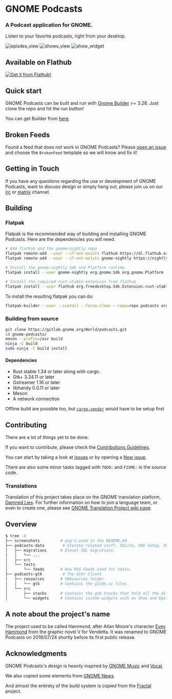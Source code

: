 # GNOME Podcasts

### A Podcast application for GNOME.
Listen to your favorite podcasts, right from your desktop.

![episdes_view](./screenshots/home_view.png)
![shows_view](./screenshots/shows_view.png)
![show_widget](./screenshots/show_widget.png)

## Available on Flathub

[![Get it from Flathub!](https://flathub.org/assets/badges/flathub-badge-en.svg)](https://flathub.org/apps/details/org.gnome.Podcasts)

## Quick start

GNOME Podcasts can be built and run with [Gnome Builder][builder] >= 3.28.
Just clone the repo and hit the run button!

You can get Builder from [here][get_builder].

## Broken Feeds

Found a feed that does not work in GNOME Podcasts?
Please [open an issue][new_issue] and choose the `BrokenFeed` template so we will know and fix it!

## Getting in Touch

If you have any questions regarding the use or development of GNOME Podcasts,
want to discuss design or simply hang out, please join us on our [irc][irc] or [matrix][matrix] channel.

## Building

### Flatpak

Flatpak is the recommended way of building and installing GNOME Podcasts.
Here are the dependencies you will need.

```sh
# Add flathub and the gnome-nightly repo
flatpak remote-add --user --if-not-exists flathub https://dl.flathub.org/repo/flathub.flatpakrepo
flatpak remote-add --user --if-not-exists gnome-nightly https://nightly.gnome.org/gnome-nightly.flatpakrepo

# Install the gnome-nightly Sdk and Platform runtime
flatpak install --user gnome-nightly org.gnome.Sdk org.gnome.Platform

# Install the required rust-stable extension from flathub
flatpak install --user flathub org.freedesktop.Sdk.Extension.rust-stable//19.08
```

To install the resulting flatpak you can do:

```bash
flatpak-builder --user --install --force-clean --repo=repo podcasts org.gnome.Podcasts.json
```

### Building from source

```sh
git clone https://gitlab.gnome.org/World/podcasts.git
cd gnome-podcasts/
meson --prefix=/usr build
ninja -C build
sudo ninja -C build install
```

#### Dependencies

* Rust stable 1.34 or later along with cargo.
* Gtk+ 3.24.11 or later
* Gstreamer 1.16 or later
* libhandy 0.0.11 or later
* Meson
* A network connection

Offline build are possible too, but [`cargo-vendor`][vendor] would have to be setup first

## Contributing

There are a lot of things yet to be done.

If you want to contribute, please check the [Contributions Guidelines][contribution-guidelines].

You can start by taking a look at [Issues][issues] or by opening a [New issue][new_issue].

There are also some minor tasks tagged with `TODO:` and `FIXME:` in the source code.

[contribution-guidelines]: https://gitlab.gnome.org/World/podcasts/blob/master/CONTRIBUTING.md

### Translations

Translation of this project takes place on the GNOME translation platform,
[Damned Lies](https://l10n.gnome.org/module/podcasts). For further
information on how to join a language team, or even to create one, please see
[GNOME Translation Project wiki page](https://wiki.gnome.org/TranslationProject).


## Overview

```sh
$ tree -d
├── screenshots         # png's used in the README.md
├── podcasts-data        # Storate related stuff, SQLite, XDG setup, RSS Parser.
│   ├── migrations      # Diesel SQL migrations.
│   │   └── ...
│   ├── src
│   └── tests
│       └── feeds       # Raw RSS Feeds used for tests.
├── podcasts-gtk         # The Gtk+ Client
│   ├── resources       # GResources folder
│   │   └── gtk         # Contains the glade.ui files.
│   └── src
│       ├── stacks      # Contains the gtk Stacks that hold all the different views.
│       └── widgets     # Contains custom widgets such as Show and Episode.
```

## A note about the project's name

The project used to be called Hammond, after Allan Moore's character [Evey Hammond][hammond] from the graphic novel V for Vendetta.
It was renamed to GNOME Podcasts on 2018/07/24 shortly before its first public release.

## Acknowledgments

GNOME Podcasts's design is heavily inspired by [GNOME Music][music] and [Vocal][vocal].

We also copied some elements from [GNOME News][news].

And almost the entirety of the build system is copied from the [Fractal][fractal] project.

[vendor]: https://github.com/alexcrichton/cargo-vendor
[irc]: irc://irc.gnome.org/#hammond
[matrix]: https://matrix.to/#/#gnome-podcasts:matrix.org
[flatpak_setup]: https://flatpak.org/setup/
[music]: https://wiki.gnome.org/Design/Apps/Music
[vocal]: http://vocalproject.net/
[news]: https://wiki.gnome.org/Design/Apps/Potential/News
[fractal]: https://gitlab.gnome.org/World/fractal
[hammond]: https://en.wikipedia.org/wiki/Evey_Hammond
[issues]: https://gitlab.gnome.org/World/podcasts/issues
[new_issue]: https://gitlab.gnome.org/World/podcasts/issues/new
[builder]: https://wiki.gnome.org/Apps/Builder
[get_builder]: https://wiki.gnome.org/Apps/Builder/Downloads

